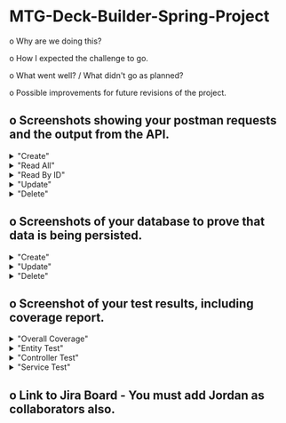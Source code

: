 # MTG-Deck-Builder-Spring-Project

o	Why are we doing this?

o	How I expected the challenge to go.

o	What went well? / What didn't go as planned?

o	Possible improvements for future revisions of the project.

## o Screenshots showing your postman requests and the output from the API.

<details>
<summary>"Create"</summary>
![CreatePostman](https://github.com/LukeWebster89/MTG-Deck-Builder-Spring-Project/blob/dev/Documents/Screenshots/APIrequests/CreatePostman.jpg)

</details>

<details>
<summary>"Read All"</summary>
![ReadAllPostman](https://user-images.githubusercontent.com/97948290/158586666-df41285f-bd5e-452c-94b0-4108ffb1d68f.jpg)

</details>

<details>
<summary>"Read By ID"</summary>
![ReadByIdPostman](https://user-images.githubusercontent.com/97948290/158586703-3f0335e8-ea8d-45bd-b981-e3fe37f772dc.jpg)

</details>

<details>
<summary>"Update"</summary>
![UpdatePostman](https://user-images.githubusercontent.com/97948290/158586752-03d045e8-9c61-4c07-a6a4-4c79a405eb8c.jpg)

</details>

<details>
<summary>"Delete"</summary>
![DeletePostman](https://user-images.githubusercontent.com/97948290/158586788-23bd8907-7863-4512-8b83-5e7437ae45e8.jpg)

</details>

## o Screenshots of your database to prove that data is being persisted.

<details>
<summary>"Create"</summary>
this is hidden
</details>

<details>
<summary>"Update"</summary>
this is hidden
</details>

<details>
<summary>"Delete"</summary>
this is hidden
</details>


## o	Screenshot of your test results, including coverage report.
<details>
<summary>"Overall Coverage"</summary>
this is hidden
</details>

<details>
<summary>"Entity Test"</summary>
this is hidden
</details>

<details>
<summary>"Controller Test"</summary>
this is hidden
</details>

<details>
<summary>"Service Test"</summary>
this is hidden
</details>

## o	Link to Jira Board - You must add Jordan as collaborators also.

